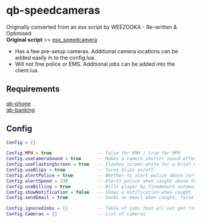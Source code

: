 # qb-speedcameras
Originally converted from an esx script by WEEZOOKA - Re-written & Optimised  
**Original script** >> [esx_speedcamera](https://github.com/P4NDAzzGaming/esx_speedcamera)

- Has a few pre-setup cameras. Additional camera locations can be added easily in to the config.lua. 
- Will not fine police or EMS. Additional jobs can be added into the client.lua.

## Requirements
[qb-phone](https://github.com/qbcore-framework/qb-phone)  
[qb-banking](https://github.com/qbcore-framework/qb-banking)

## Config
```lua
Config = {}

Config.MPH = true                 -- false for KMH / true for MPH
Config.useCameraSound = true      -- Makes a camera shutter sound effect
Config.useFlashingScreen = true   -- Flashes screen white for a brief moment
Config.useBlips = true            -- Turns blips on/off
Config.alertPolice = true         -- Whether to alert police above certain speed
Config.alertSpeed = 130           -- Alerts police when caught above this speed
Config.useBilling = true          -- Bills player by fineAmount automatically if true - Only change if you know what you're doing
Config.showNotification = false   -- Shows a notification when caught
Config.sendEmail = true           -- Sends an email when caught, false shows a notification

Config.ignoredJobs = {}           -- Table of jobs that wll not get fined by the cameras when on duty
Config.Cameras = {}               -- List of cameras
```
